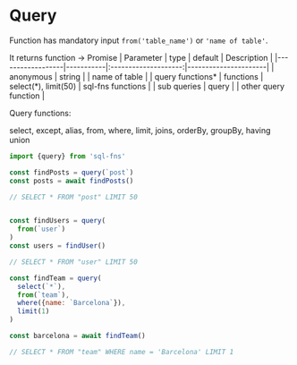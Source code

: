 # Query
Function has mandatory input `from('table_name')` or `'name of table'`.

It returns function -> Promise
| Parameter        | type      |       default        | Description          |
|------------------|-----------|:--------------------:|----------------------|
| anonymous        | string    |                      | name of table        |
| query functions* | functions | select(*), limit(50) | sql-fns functions    |
| sub queries      | query     |                      | other query function |


Query functions:

select, except, alias, from, where, limit, joins, orderBy, groupBy, having
union

```js
import {query} from 'sql-fns'

const findPosts = query(`post`)
const posts = await findPosts()

// SELECT * FROM "post" LIMIT 50


const findUsers = query(
  from(`user`)
)
const users = findUser()

// SELECT * FROM "user" LIMIT 50

const findTeam = query(
  select(`*`),
  from(`team`),
  where({name: `Barcelona`}),
  limit(1)
)

const barcelona = await findTeam()

// SELECT * FROM "team" WHERE name = 'Barcelona' LIMIT 1
```
